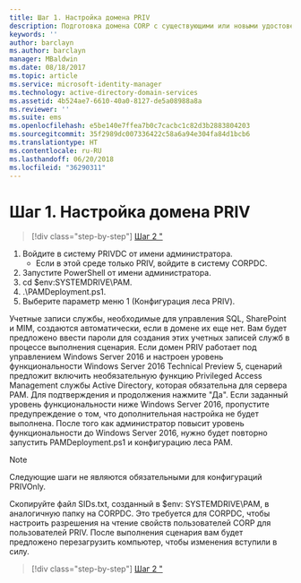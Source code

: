 ```yaml
---
title: Шаг 1. Настройка домена PRIV
description: Подготовка домена CORP с существующими или новыми удостоверениями, которыми будет управлять диспетчер привилегированных удостоверений, с использованием скриптов
keywords: ''
author: barclayn
ms.author: barclayn
manager: MBaldwin
ms.date: 08/18/2017
ms.topic: article
ms.service: microsoft-identity-manager
ms.technology: active-directory-domain-services
ms.assetid: 4b524ae7-6610-40a0-8127-de5a08988a8a
ms.reviewer: ''
ms.suite: ems
ms.openlocfilehash: e5be140e7ffea7b0c7cacbc1c82d3b2883804203
ms.sourcegitcommit: 35f2989dc007336422c58a6a94e304fa84d1bcb6
ms.translationtype: HT
ms.contentlocale: ru-RU
ms.lasthandoff: 06/20/2018
ms.locfileid: "36290311"
---
```

# <a name="step-1-configuring-the-priv-domain"></a>Шаг 1. Настройка домена PRIV

> [!div class="step-by-step"]
> [Шаг 2 "](sp1-step2-configuring-corp-domain.md)

1. Войдите в систему PRIVDC от имени администратора.
   * Если в этой среде только PRIV, войдите в систему CORPDC.
2. Запустите PowerShell от имени администратора.
3. cd $env:SYSTEMDRIVE\PAM.
4. .\PAMDeployment.ps1.
5. Выберите параметр меню 1 (Конфигурация леса PRIV).


Учетные записи службы, необходимые для управления SQL, SharePoint и MIM, создаются автоматически, если в домене их еще нет. Вам будет предложено ввести пароли для создания этих учетных записей служб в процессе выполнения сценария.
Если домен PRIV работает под управлением Windows Server 2016 и настроен уровень функциональности Windows Server 2016 Technical Preview 5, сценарий предложит включить необязательную функцию Privileged Access Management службы Active Directory, которая обязательна для сервера PAM. Для подтверждения и продолжения нажмите "Да".
Если заданный уровень функциональности ниже Windows Server 2016, пропустите предупреждение о том, что дополнительная настройка не будет выполнена. После того как администратор повысит уровень функциональности до Windows Server 2016, нужно будет повторно запустить PAMDeployment.ps1 и конфигурацию леса PAM.

>[!NOTE]
>Следующие шаги не являются обязательными для конфигураций PRIVOnly.

Скопируйте файл SIDs.txt, созданный в $env: SYSTEMDRIVE\PAM, в аналогичную папку на CORPDC. Это требуется для CORPDC, чтобы настроить разрешения на чтение свойств пользователей CORP для пользователей PRIV.
После выполнения сценария вам будет предложено перезагрузить компьютер, чтобы изменения вступили в силу.

> [!div class="step-by-step"]
> [Шаг 2 "](sp1-step2-configuring-corp-domain.md)
